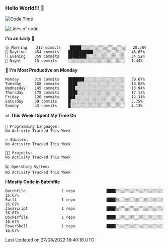 ### Hello World!!! 👋

<!--
**kekotek/kekotek** is a ✨ _special_ ✨ repository because its `README.md` (this file) appears on your GitHub profile.

Here are some ideas to get you started:

- 🔭 I’m currently working on ...
- 🌱 I’m currently learning ...
- 👯 I’m looking to collaborate on ...
- 🤔 I’m looking for help with ...
- 💬 Ask me about ...
- 📫 How to reach me: ...
- 😄 Pronouns: ...
- ⚡ Fun fact: ...
-->

<!--START_SECTION:waka-->
![Code Time](http://img.shields.io/badge/Code%20Time-361%20hrs%2013%20mins-blue)

![Lines of code](https://img.shields.io/badge/From%20Hello%20World%20I%27ve%20Written-19%20Thousand%20lines%20of%20code-blue)

**I'm an Early 🐤** 

```text
🌞 Morning    212 commits    █████░░░░░░░░░░░░░░░░░░░░   20.38% 
🌆 Daytime    454 commits    ███████████░░░░░░░░░░░░░░   43.65% 
🌃 Evening    359 commits    ████████░░░░░░░░░░░░░░░░░   34.52% 
🌙 Night      15 commits     ░░░░░░░░░░░░░░░░░░░░░░░░░   1.44%

```
📅 **I'm Most Productive on Monday** 

```text
Monday       319 commits    ███████░░░░░░░░░░░░░░░░░░   30.67% 
Tuesday      188 commits    ████░░░░░░░░░░░░░░░░░░░░░   18.08% 
Wednesday    145 commits    ███░░░░░░░░░░░░░░░░░░░░░░   13.94% 
Thursday     178 commits    ████░░░░░░░░░░░░░░░░░░░░░   17.12% 
Friday       128 commits    ███░░░░░░░░░░░░░░░░░░░░░░   12.31% 
Saturday     39 commits     █░░░░░░░░░░░░░░░░░░░░░░░░   3.75% 
Sunday       43 commits     █░░░░░░░░░░░░░░░░░░░░░░░░   4.13%

```


📊 **This Week I Spent My Time On** 

```text
💬 Programming Languages: 
No Activity Tracked This Week

🔥 Editors: 
No Activity Tracked This Week

🐱‍💻 Projects: 
No Activity Tracked This Week

💻 Operating System: 
No Activity Tracked This Week

```

**I Mostly Code in Batchfile** 

```text
Batchfile                1 repo              ████░░░░░░░░░░░░░░░░░░░░░   16.67% 
Swift                    1 repo              ████░░░░░░░░░░░░░░░░░░░░░   16.67% 
JavaScript               1 repo              ████░░░░░░░░░░░░░░░░░░░░░   16.67% 
Dockerfile               1 repo              ████░░░░░░░░░░░░░░░░░░░░░   16.67% 
PowerShell               1 repo              ████░░░░░░░░░░░░░░░░░░░░░   16.67%

```



 Last Updated on 27/08/2022 18:40:18 UTC
<!--END_SECTION:waka-->
